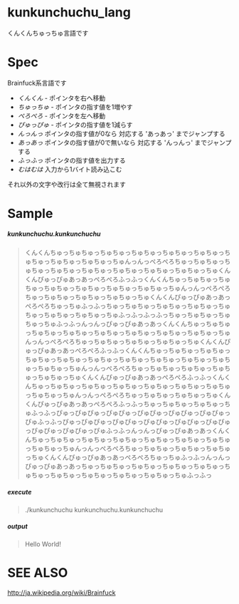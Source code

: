 # kunkunchuchu_lang

くんくんちゅっちゅ言語です

# Spec

Brainfuck系言語です

- *くんくん* - ポインタを右へ移動
- *ちゅっちゅ* - ポインタの指す値を1増やす
- *ぺろぺろ* - ポインタを左へ移動
- *ぴゅっぴゅ* - ポインタの指す値を1減らす
- *んっんっ* ポインタの指す値が0なら 対応する 'あっあっ' までジャンプする
- *あっあっ* ポインタの指す値が0で無いなら 対応する 'んっんっ' までジャンプする
- *ふっふっ* ポインタの指す値を出力する
- *むはむは* 入力から1バイト読み込こむ


それ以外の文字や改行は全て無視されます

# Sample

##### kunkunchuchu.kunkunchuchu

> くんくんちゅっちゅちゅっちゅちゅっちゅちゅっちゅちゅっちゅちゅっちゅちゅっちゅちゅっちゅちゅっちゅんっんっぺろぺろちゅっちゅちゅっちゅちゅっちゅちゅっちゅちゅっちゅちゅっちゅちゅっちゅちゅっちゅくんくんぴゅっぴゅあっあっぺろぺろふっふっくんくんちゅっちゅちゅっちゅちゅっちゅちゅっちゅちゅっちゅちゅっちゅちゅっちゅんっんっぺろぺろちゅっちゅちゅっちゅちゅっちゅちゅっちゅくんくんぴゅっぴゅあっあっぺろぺろちゅっちゅふっふっちゅっちゅちゅっちゅちゅっちゅちゅっちゅちゅっちゅちゅっちゅちゅっちゅふっふっふっふっちゅっちゅちゅっちゅちゅっちゅふっふっんっんっぴゅっぴゅあっあっくんくんちゅっちゅちゅっちゅちゅっちゅちゅっちゅちゅっちゅちゅっちゅちゅっちゅちゅっちゅんっんっぺろぺろちゅっちゅちゅっちゅちゅっちゅちゅっちゅくんくんぴゅっぴゅあっあっぺろぺろふっふっくんくんちゅっちゅちゅっちゅちゅっちゅちゅっちゅちゅっちゅちゅっちゅちゅっちゅちゅっちゅちゅっちゅちゅっちゅちゅっちゅんっんっぺろぺろちゅっちゅちゅっちゅちゅっちゅちゅっちゅちゅっちゅくんくんぴゅっぴゅあっあっぺろぺろふっふっくんくんちゅっちゅちゅっちゅちゅっちゅちゅっちゅちゅっちゅちゅっちゅちゅっちゅちゅっちゅんっんっぺろぺろちゅっちゅちゅっちゅちゅっちゅくんくんぴゅっぴゅあっあっぺろぺろふっふっちゅっちゅちゅっちゅちゅっちゅふっふっぴゅっぴゅぴゅっぴゅぴゅっぴゅぴゅっぴゅぴゅっぴゅぴゅっぴゅふっふっぴゅっぴゅぴゅっぴゅぴゅっぴゅぴゅっぴゅぴゅっぴゅぴゅっぴゅぴゅっぴゅぴゅっぴゅふっふっんっんっぴゅっぴゅあっあっくんくんちゅっちゅちゅっちゅちゅっちゅちゅっちゅちゅっちゅちゅっちゅちゅっちゅちゅっちゅんっんっぺろぺろちゅっちゅちゅっちゅちゅっちゅちゅっちゅくんくんぴゅっぴゅあっあっぺろぺろちゅっちゅふっふっんっんっぴゅっぴゅあっあっちゅっちゅちゅっちゅちゅっちゅちゅっちゅちゅっちゅちゅっちゅちゅっちゅちゅっちゅちゅっちゅちゅっちゅふっふっ

##### execute
> ./kunkunchuchu kunkunchuchu.kunkunchuchu

##### output

> Hello World!


# SEE ALSO

http://ja.wikipedia.org/wiki/Brainfuck
